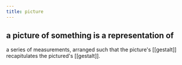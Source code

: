 ```yaml
---
title: picture
---
```


## a picture of something is a representation of 
a series of measurements, arranged such that 
the picture's  [[gestalt]] recapitulates 
the pictured's [[gestalt]].
